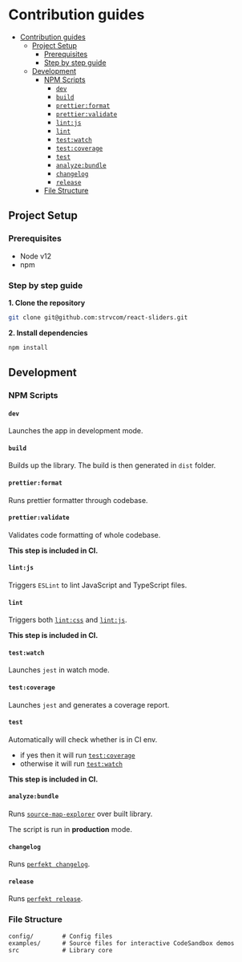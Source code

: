 # Contribution guides

- [Contribution guides](#contribution-guides)
  - [Project Setup](#project-setup)
    - [Prerequisites](#prerequisites)
    - [Step by step guide](#step-by-step-guide)
  - [Development](#development)
    - [NPM Scripts](#npm-scripts)
      - [`dev`](#dev)
      - [`build`](#build)
      - [`prettier:format`](#prettierformat)
      - [`prettier:validate`](#prettiervalidate)
      - [`lint:js`](#lintjs)
      - [`lint`](#lint)
      - [`test:watch`](#testwatch)
      - [`test:coverage`](#testcoverage)
      - [`test`](#test)
      - [`analyze:bundle`](#analyzebundle)
      - [`changelog`](#changelog)
      - [`release`](#release)
    - [File Structure](#file-structure)

## Project Setup

### Prerequisites

- Node v12
- npm

### Step by step guide

**1. Clone the repository**

```bash
git clone git@github.com:strvcom/react-sliders.git
```

**2. Install dependencies**

```bash
npm install
```

## Development

### NPM Scripts

#### `dev`

Launches the app in development mode.

#### `build`

Builds up the library. The build is then generated in `dist` folder.

#### `prettier:format`

Runs prettier formatter through codebase.

#### `prettier:validate`

Validates code formatting of whole codebase.

**This step is included in CI.**

#### `lint:js`

Triggers `ESLint` to lint JavaScript and TypeScript files.

#### `lint`

Triggers both [`lint:css`](#lintcss) and [`lint:js`](#lintjs).

**This step is included in CI.**

#### `test:watch`

Launches `jest` in watch mode.

#### `test:coverage`

Launches `jest` and generates a coverage report.

#### `test`

Automatically will check whether is in CI env.

- if yes then it will run [`test:coverage`](#testcoverage)
- otherwise it will run [`test:watch`](#testwatch)

**This step is included in CI.**

#### `analyze:bundle`

Runs [`source-map-explorer`](https://github.com/danvk/source-map-explorer) over built library.

The script is run in **production** mode.

#### `changelog`

Runs [`perfekt changelog`](https://github.com/lekterable/perfekt#changelog).

#### `release`

Runs [`perfekt release`](https://github.com/lekterable/perfekt#release).

### File Structure

```
config/        # Config files
examples/      # Source files for interactive CodeSandbox demos
src            # Library core
```

